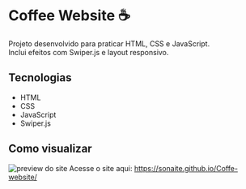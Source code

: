# Coffee Website ☕  

Projeto desenvolvido para praticar HTML, CSS e JavaScript.  
Inclui efeitos com Swiper.js e layout responsivo.  

## Tecnologias  
- HTML  
- CSS  
- JavaScript  
- Swiper.js  

## Como visualizar  
![preview do site](images/preview.png)
Acesse o site aqui: https://sonaite.github.io/Coffe-website/
